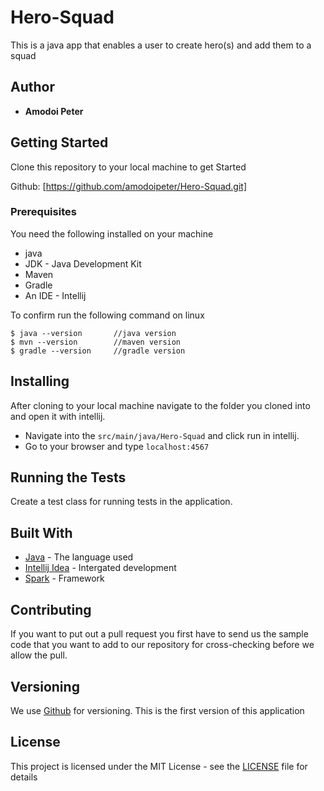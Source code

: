 # Hero-Squad

This is a java app that enables a user to create hero(s) and add  them to a squad
## Author

* **Amodoi Peter** 

## Getting Started

Clone this repository to your local machine to get Started

Github: [https://github.com/amodoipeter/Hero-Squad.git]

### Prerequisites

You need the following installed on your machine
- java
- JDK - Java Development Kit
- Maven
- Gradle
- An IDE - Intellij


To confirm run the following command on linux
```
$ java --version       //java version
$ mvn --version        //maven version
$ gradle --version     //gradle version
```

## Installing

After cloning to your local machine navigate to the folder you cloned into and open it with intellij.
* Navigate into the ``` src/main/java/Hero-Squad ``` and click run in intellij.
* Go to your browser and type ``` localhost:4567 ```

## Running the Tests 

Create a test class for running tests in the application.


## Built With

* [Java](https://www.java.com/) - The language used
* [Intellij Idea](https://www.jetbrains.com/idea/) - Intergated development
* [Spark]() - Framework


## Contributing
If you want to put out a pull request you first have to send us the sample code that you want to add to our repository for cross-checking before we allow the pull.

## Versioning

We use [Github](https://github.com/) for versioning. This is the first version of this application

## License

This project is licensed under the MIT License - see the [LICENSE](LICENSE) file for details